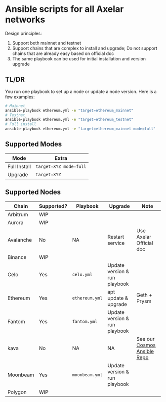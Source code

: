 # Ansible scripts for all Axelar networks

Design principles:

1. Support both mainnet and testnet
1. Support chains that are complex to install and upgrade; Do not support chains that are already easy based on official doc
1. The same playbook can be used for initial installation and version upgrade

## TL/DR

You run one playbook to set up a node or update a node version. Here is a few examples:

```bash
# Mainnet
ansible-playbook ethereum.yml -e "target=ethereum_mainnet"
# Testnet
ansible-playbook ethereum.yml -e "target=ethereum_testnet"
# Full install
ansible-playbook ethereum.yml -e "target=ethereum_mainnet mode=full"
```

## Supported Modes

| Mode         | Extra                  |
| ------------ | ---------------------- |
| Full Install | `target=XYZ mode=full` |
| Upgrade      | `target=XYZ`           |

## Supported Nodes

| Chain     | Supported? | Playbook       | Upgrade                       | Note                                                                         |
| --------- | ---------- | -------------- | ----------------------------- | ---------------------------------------------------------------------------- |
| Arbitrum  | WIP        |                |                               |                                                                              |
| Aurora    | WIP        |                |                               |                                                                              |
| Avalanche | No         | NA             | Restart service               | Use Axelar Official doc                                                      |
| Binance   | WIP        |                |                               |                                                                              |
| Celo      | Yes        | `celo.yml`     | Update version & run playbook |                                                                              |
| Ethereum  | Yes        | `ethereum.yml` | apt update & upgrade          | Geth + Prysm                                                                 |
| Fantom    | Yes        | `fantom.yml`   | Update version & run playbook |                                                                              |
| kava      | No         | NA             | NA                            | See our [Cosmos Ansible Repo](https://github.com/polkachu/cosmos-validators) |
| Moonbeam  | Yes        | `moonbeam.yml` | Update version & run playbook |                                                                              |
| Polygon   | WIP        |                |                               |                                                                              |
